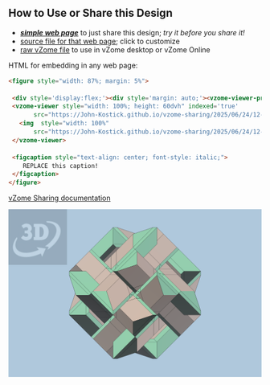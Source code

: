 
## How to Use or Share this Design

 - [***simple web page***](<https://John-Kostick.github.io/vzome-sharing/2025/06/24/12-52-17-Tetraxis-Puzzle-study-3/>) to just share this design; *try it before you share it!*
 - [source file for that web page](<https://github.com/John-Kostick/vzome-sharing/edit/main/2025/06/24/12-52-17-Tetraxis-Puzzle-study-3/index.md>); click to customize
 - [raw vZome file](<https://raw.githubusercontent.com/John-Kostick/vzome-sharing/main/2025/06/24/12-52-17-Tetraxis-Puzzle-study-3/Tetraxis-Puzzle-study-3.vZome>) to use in vZome desktop or vZome Online
 
 HTML for embedding in any web page:
 ```html
<figure style="width: 87%; margin: 5%">
  
  <div style='display:flex;'><div style='margin: auto;'><vzome-viewer-previous label='prev step'></vzome-viewer-previous><vzome-viewer-next label='next step'></vzome-viewer-next></div></div>
  <vzome-viewer style="width: 100%; height: 60dvh" indexed='true'
        src="https://John-Kostick.github.io/vzome-sharing/2025/06/24/12-52-17-Tetraxis-Puzzle-study-3/Tetraxis-Puzzle-study-3.vZome" >
    <img  style="width: 100%"
        src="https://John-Kostick.github.io/vzome-sharing/2025/06/24/12-52-17-Tetraxis-Puzzle-study-3/Tetraxis-Puzzle-study-3.png" >
  </vzome-viewer>

  <figcaption style="text-align: center; font-style: italic;">
     REPLACE this caption!
  </figcaption>
</figure>

 ```

[vZome Sharing documentation](https://vzome.github.io/vzome/sharing.html#how-it-works)

![Image](<Tetraxis-Puzzle-study-3.png>)

